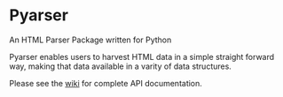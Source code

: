 # Pyarser

An HTML Parser Package written for Python

Pyarser enables users to harvest HTML data in a simple straight forward way, making that data available in a varity of data structures.

Please see the [wiki](https://github.com/jweinst1/Pyarser/wiki) for complete API documentation.
